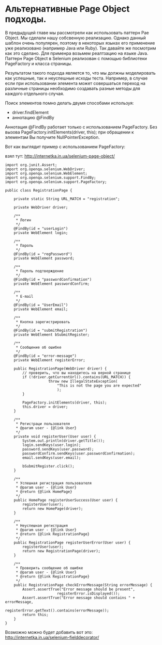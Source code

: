 # Альтернативные Page Object подходы.

В предыдущей главе мы рассмотрели как использовать паттерн Pae Object. Мы сделали нашу собсвенную реализацию. Однако данный шаблон очень популярен, поэтому в некоторых языках его применение уже реализовано (например Java или Ruby). Так давайте же посмотрим как это сделано. Для применра возьмем реалтзацию на языке Java. Паттерн Page Object в Selenium реализован с помощью библиотеки PageFactory и класса страницы.

Результатом такого подхода является то, что мы должны моделировать как успешные, так и неуспешные исходы теста. Например, в случае если при использовании элемента может совершаться переход на различные страницы необходимо создавать разные методы для каждого отдельного случая.

Поиск элементов помно делать двумя способами используя:

* driver.findElement
* аннотацию @FindBy

Аннотация @FindBy работает только с использованием PageFactory. Без вызова PageFactory.initElements(driver, this); при обращении к элементам Вы получите NullPointerException.

Вот как выглядит пример с использованием PageFactory: 

взял тут: http://internetka.in.ua/selenium-page-object/

    import org.junit.Assert;
    import org.openqa.selenium.WebDriver;
    import org.openqa.selenium.WebElement;
    import org.openqa.selenium.support.FindBy;
    import org.openqa.selenium.support.PageFactory;
     
    public class RegistrationPage {
     
        private static String URL_MATCH = "registration";
     
        private WebDriver driver;
     
        /**
         * Логин
         */
        @FindBy(id = "userLogin")
        private WebElement login;
     
        /**
         * Пароль
         */
        @FindBy(id = "regPassword")
        private WebElement password;
     
        /**
         * Пароль подтверждение
         */
        @FindBy(id = "passwordConfirmation")
        private WebElement passwordConfirm;
     
        /**
         * E-mail
         */
        @FindBy(id = "UserEmail")
        private WebElement email;
     
        /**
         * Кнопка зарегистрировать
         */
        @FindBy(id = "submitRegistration")
        private WebElement bSubmitRegister;
     
        /**
         * Сообщение об ошибке
         */
        @FindBy(id = "error-message")
        private WebElement registerError;
     
        public RegistrationPage(WebDriver driver) {
            // проверить, что вы находитесь на верной странице
            if (!driver.getCurrentUrl().contains(URL_MATCH)) {
                        throw new IllegalStateException(
                            "This is not the page you are expected"
                            );
            }
     
            PageFactory.initElements(driver, this);
            this.driver = driver;
        }
     
        /**
         * Регистраци пользователя
         * @param user - {@link User}
         */
        private void registerUser(User user) {
            System.out.println(driver.getTitle());
            login.sendKeys(user.login);
            password.sendKeys(user.password);
            passwordConfirm.sendKeys(user.passwordConfirmation);
            email.sendKeys(user.email);
     
            bSubmitRegister.click();
        }
     
        /**
         * Успешная регистрация пользователя
         * @param user - {@link User}
         * @return {@link HomePage}
         */
        public HomePage registerUserSuccess(User user) {
            registerUser(user);
            return new HomePage(driver);
        }
     
        /**
         * Неуспешная регистрация
         * @param user - {@link User}
         * @return {@link RegistrationPage}
         */
        public RegistrationPage registerUserError(User user) {
            registerUser(user);
            return new RegistrationPage(driver);
        }
     
        /**
         * Проверить сообщение об ошибке
         * @param user - {@link User}
         * @return {@link RegistrationPage}
         */
        public RegistrationPage checkErrorMessage(String errorMessage) {
            Assert.assertTrue("Error message should be present", 
                            registerError.isDisplayed());
            Assert.assertTrue("Error message should contains " + errorMessage, 
                            registerError.getText().contains(errorMessage));
            return this;
        }
    }
    

Возможно можно будет добавить вот это:
http://internetka.in.ua/selenium-fielddecorator/